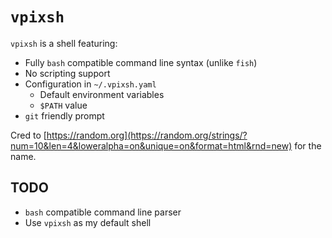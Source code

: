 # `vpixsh`

`vpixsh` is a shell featuring:

- Fully `bash` compatible command line syntax (unlike `fish`)
- No scripting support
- Configuration in `~/.vpixsh.yaml`
  - Default environment variables
  - `$PATH` value
- `git` friendly prompt

Cred to
[https://random.org](https://random.org/strings/?num=10&len=4&loweralpha=on&unique=on&format=html&rnd=new)
for the name.

## TODO

- `bash` compatible command line parser
- Use `vpixsh` as my default shell
